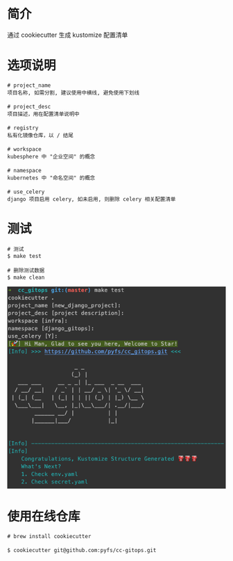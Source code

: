 # 简介

通过 cookiecutter 生成 kustomize 配置清单

# 选项说明

```text
# project_name
项目名称, 如需分割, 建议使用中横线, 避免使用下划线

# project_desc
项目描述，用在配置清单说明中

# registry
私有化镜像仓库，以 / 结尾

# workspace
kubesphere 中 "企业空间" 的概念

# namespace
kubernetes 中 "命名空间" 的概念

# use_celery
django 项目启用 celery, 如未启用, 则删除 celery 相关配置清单
```

# 测试

```shell
# 测试
$ make test

# 删除测试数据
$ make clean
```

![img.png](images/img.png)


# 使用在线仓库

```shell
# brew install cookiecutter

$ cookiecutter git@github.com:pyfs/cc-gitops.git
```